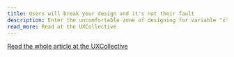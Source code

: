 ```yaml
---
title: Users will break your design and it's not their fault
description: Enter the uncomfortable zone of designing for variable "x".
read_more: Read at the UXCollective
---
```


[Read the whole article at the UXCollective](https://uxcollective.cc) 